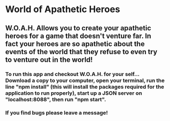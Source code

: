 # World of Apathetic Heroes

## W.O.A.H. Allows you to create your apathetic heroes for a game that doesn't venture far. In fact your heroes are so apathetic about the events of the world that they refuse to even try to venture out in the world!

### To run this app and checkout W.O.A.H. for your self... Download a copy to your computer, open your terminal, run the line "npm install" (this will install the packages required for the application to run properly), start up a JSON server on "localhost:8088", then run "npm start".

### If you find bugs please leave a message!